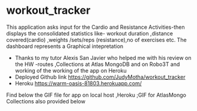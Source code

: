 # workout_tracker
This application  asks input for the Cardio and Resistance Activities-then displays the consolidated statistics like- workout duration ,distance covered(cardio) ,weights /sets/reps (resistance),no of exercises etc.
The dashboard represents a Graphical intepretation
* Thanks to my tutor Alexis San Javier who helped me with his review on the HW -routes ,Collections at Atlas  MongoDB and on Robo3T and working of the working of the app on Heroku
* Deployed Github link  https://github.com/JudyMotha/workout_tracker
* Heroku   https://warm-oasis-81803.herokuapp.com/

Find below the GIF file for app on local host ,Heroku ;GIF for AtlasMongo Collections also provided below


